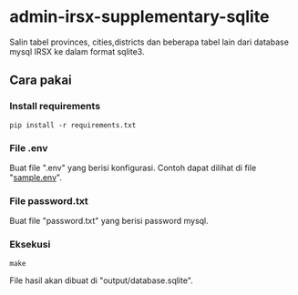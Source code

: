 # admin-irsx-supplementary-sqlite
Salin tabel provinces, cities,districts dan beberapa tabel lain dari database mysql IRSX ke dalam format sqlite3.

## Cara pakai

### Install requirements

```shell
pip install -r requirements.txt
```

### File .env
Buat file ".env" yang berisi konfigurasi.
Contoh dapat dilihat di file "[sample.env](sample.env)".

### File password.txt
Buat file "password.txt" yang berisi password mysql.

### Eksekusi

```shell
make
```

File hasil akan dibuat di "output/database.sqlite".
